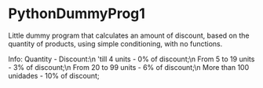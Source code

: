 # PythonDummyProg1
Little dummy program that calculates an amount of discount, based on the quantity of products, using simple conditioning, with no functions. 

Info: Quantity - Discount:\n
'till 4 units - 0% of discount;\n
From 5 to 19 units - 3% of discount;\n
From 20 to 99 units - 6% of discount;\n
More than 100 unidades - 10% of discount;
